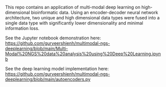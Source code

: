 This repo contains an application of multi-modal deep learning on high-dimensional bioinformatic data. Using an encoder-decoder neural network architecture, two unique and high dimensional data types were fused into a single data type with significantly lower dimensionality and minimal information loss. 

See the Jupyter notebook demonstration here: 
https://github.com/gurveershienh/multimodal-ngs-deeplearning/blob/main/Multi-Modal%20NGS%20data%20analysis%20using%20Deep%20Learning.ipynb


See the deep learning model implementation here: 
https://github.com/gurveershienh/multimodal-ngs-deeplearning/blob/main/autoencoders.py
